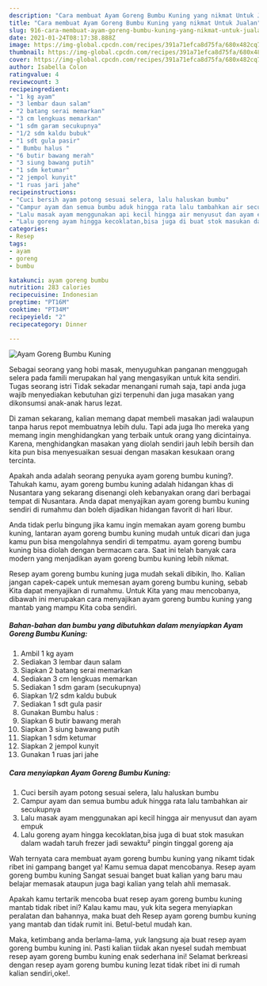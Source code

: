 ```yaml
---
description: "Cara membuat Ayam Goreng Bumbu Kuning yang nikmat Untuk Jualan"
title: "Cara membuat Ayam Goreng Bumbu Kuning yang nikmat Untuk Jualan"
slug: 916-cara-membuat-ayam-goreng-bumbu-kuning-yang-nikmat-untuk-jualan
date: 2021-01-24T08:17:38.888Z
image: https://img-global.cpcdn.com/recipes/391a71efca8d75fa/680x482cq70/ayam-goreng-bumbu-kuning-foto-resep-utama.jpg
thumbnail: https://img-global.cpcdn.com/recipes/391a71efca8d75fa/680x482cq70/ayam-goreng-bumbu-kuning-foto-resep-utama.jpg
cover: https://img-global.cpcdn.com/recipes/391a71efca8d75fa/680x482cq70/ayam-goreng-bumbu-kuning-foto-resep-utama.jpg
author: Isabella Colon
ratingvalue: 4
reviewcount: 3
recipeingredient:
- "1 kg ayam"
- "3 lembar daun salam"
- "2 batang serai memarkan"
- "3 cm lengkuas memarkan"
- "1 sdm garam secukupnya"
- "1/2 sdm kaldu bubuk"
- "1 sdt gula pasir"
- " Bumbu halus "
- "6 butir bawang merah"
- "3 siung bawang putih"
- "1 sdm ketumar"
- "2 jempol kunyit"
- "1 ruas jari jahe"
recipeinstructions:
- "Cuci bersih ayam potong sesuai selera, lalu haluskan bumbu"
- "Campur ayam dan semua bumbu aduk hingga rata lalu tambahkan air secukupnya"
- "Lalu masak ayam menggunakan api kecil hingga air menyusut dan ayam empuk"
- "Lalu goreng ayam hingga kecoklatan,bisa juga di buat stok masukan dalam wadah taruh frezer jadi sewaktu² pingin tinggal goreng aja"
categories:
- Resep
tags:
- ayam
- goreng
- bumbu

katakunci: ayam goreng bumbu 
nutrition: 283 calories
recipecuisine: Indonesian
preptime: "PT16M"
cooktime: "PT34M"
recipeyield: "2"
recipecategory: Dinner

---
```



![Ayam Goreng Bumbu Kuning](https://img-global.cpcdn.com/recipes/391a71efca8d75fa/680x482cq70/ayam-goreng-bumbu-kuning-foto-resep-utama.jpg)

Sebagai seorang yang hobi masak, menyuguhkan panganan menggugah selera pada famili merupakan hal yang mengasyikan untuk kita sendiri. Tugas seorang istri Tidak sekadar menangani rumah saja, tapi anda juga wajib menyediakan kebutuhan gizi terpenuhi dan juga masakan yang dikonsumsi anak-anak harus lezat.

Di zaman  sekarang, kalian memang dapat membeli masakan jadi walaupun tanpa harus repot membuatnya lebih dulu. Tapi ada juga lho mereka yang memang ingin menghidangkan yang terbaik untuk orang yang dicintainya. Karena, menghidangkan masakan yang diolah sendiri jauh lebih bersih dan kita pun bisa menyesuaikan sesuai dengan masakan kesukaan orang tercinta. 



Apakah anda adalah seorang penyuka ayam goreng bumbu kuning?. Tahukah kamu, ayam goreng bumbu kuning adalah hidangan khas di Nusantara yang sekarang disenangi oleh kebanyakan orang dari berbagai tempat di Nusantara. Anda dapat menyajikan ayam goreng bumbu kuning sendiri di rumahmu dan boleh dijadikan hidangan favorit di hari libur.

Anda tidak perlu bingung jika kamu ingin memakan ayam goreng bumbu kuning, lantaran ayam goreng bumbu kuning mudah untuk dicari dan juga kamu pun bisa mengolahnya sendiri di tempatmu. ayam goreng bumbu kuning bisa diolah dengan bermacam cara. Saat ini telah banyak cara modern yang menjadikan ayam goreng bumbu kuning lebih nikmat.

Resep ayam goreng bumbu kuning juga mudah sekali dibikin, lho. Kalian jangan capek-capek untuk memesan ayam goreng bumbu kuning, sebab Kita dapat menyajikan di rumahmu. Untuk Kita yang mau mencobanya, dibawah ini merupakan cara menyajikan ayam goreng bumbu kuning yang mantab yang mampu Kita coba sendiri.

<!--inarticleads1-->

##### Bahan-bahan dan bumbu yang dibutuhkan dalam menyiapkan Ayam Goreng Bumbu Kuning:

1. Ambil 1 kg ayam
1. Sediakan 3 lembar daun salam
1. Siapkan 2 batang serai memarkan
1. Sediakan 3 cm lengkuas memarkan
1. Sediakan 1 sdm garam (secukupnya)
1. Siapkan 1/2 sdm kaldu bubuk
1. Sediakan 1 sdt gula pasir
1. Gunakan  Bumbu halus :
1. Siapkan 6 butir bawang merah
1. Siapkan 3 siung bawang putih
1. Siapkan 1 sdm ketumar
1. Siapkan 2 jempol kunyit
1. Gunakan 1 ruas jari jahe




<!--inarticleads2-->

##### Cara menyiapkan Ayam Goreng Bumbu Kuning:

1. Cuci bersih ayam potong sesuai selera, lalu haluskan bumbu
1. Campur ayam dan semua bumbu aduk hingga rata lalu tambahkan air secukupnya
1. Lalu masak ayam menggunakan api kecil hingga air menyusut dan ayam empuk
1. Lalu goreng ayam hingga kecoklatan,bisa juga di buat stok masukan dalam wadah taruh frezer jadi sewaktu² pingin tinggal goreng aja




Wah ternyata cara membuat ayam goreng bumbu kuning yang nikamt tidak ribet ini gampang banget ya! Kamu semua dapat mencobanya. Resep ayam goreng bumbu kuning Sangat sesuai banget buat kalian yang baru mau belajar memasak ataupun juga bagi kalian yang telah ahli memasak.

Apakah kamu tertarik mencoba buat resep ayam goreng bumbu kuning mantab tidak ribet ini? Kalau kamu mau, yuk kita segera menyiapkan peralatan dan bahannya, maka buat deh Resep ayam goreng bumbu kuning yang mantab dan tidak rumit ini. Betul-betul mudah kan. 

Maka, ketimbang anda berlama-lama, yuk langsung aja buat resep ayam goreng bumbu kuning ini. Pasti kalian tiidak akan nyesel sudah membuat resep ayam goreng bumbu kuning enak sederhana ini! Selamat berkreasi dengan resep ayam goreng bumbu kuning lezat tidak ribet ini di rumah kalian sendiri,oke!.

